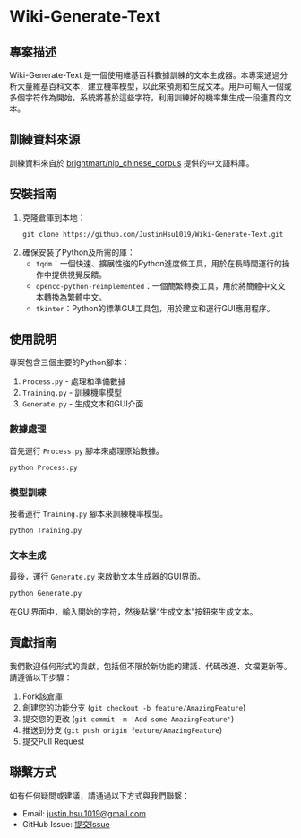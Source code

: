 # Wiki-Generate-Text

## 專案描述
Wiki-Generate-Text 是一個使用維基百科數據訓練的文本生成器。本專案通過分析大量維基百科文本，建立機率模型，以此來預測和生成文本。用戶可輸入一個或多個字符作為開始，系統將基於這些字符，利用訓練好的機率集生成一段連貫的文本。

## 訓練資料來源
訓練資料來自於 [brightmart/nlp_chinese_corpus](https://github.com/brightmart/nlp_chinese_corpus) 提供的中文語料庫。

## 安裝指南

1. 克隆倉庫到本地：
   ```
   git clone https://github.com/JustinHsu1019/Wiki-Generate-Text.git
   ```
2. 確保安裝了Python及所需的庫：
   - `tqdm`：一個快速、擴展性強的Python進度條工具，用於在長時間運行的操作中提供視覺反饋。
   - `opencc-python-reimplemented`：一個簡繁轉換工具，用於將簡體中文文本轉換為繁體中文。
   - `tkinter`：Python的標準GUI工具包，用於建立和運行GUI應用程序。

## 使用說明

專案包含三個主要的Python腳本：

1. `Process.py` - 處理和準備數據
2. `Training.py` - 訓練機率模型
3. `Generate.py` - 生成文本和GUI介面

### 數據處理
首先運行 `Process.py` 腳本來處理原始數據。
```python
python Process.py
```

### 模型訓練
接著運行 `Training.py` 腳本來訓練機率模型。
```python
python Training.py
```

### 文本生成
最後，運行 `Generate.py` 來啟動文本生成器的GUI界面。
```python
python Generate.py
```

在GUI界面中，輸入開始的字符，然後點擊“生成文本”按鈕來生成文本。

## 貢獻指南
我們歡迎任何形式的貢獻，包括但不限於新功能的建議、代碼改進、文檔更新等。請遵循以下步驟：

1. Fork該倉庫
2. 創建您的功能分支 (`git checkout -b feature/AmazingFeature`)
3. 提交您的更改 (`git commit -m 'Add some AmazingFeature'`)
4. 推送到分支 (`git push origin feature/AmazingFeature`)
5. 提交Pull Request

## 聯繫方式
如有任何疑問或建議，請通過以下方式與我們聯繫：

- Email: [justin.hsu.1019@gmail.com](mailto:justin.hsu.1019@gmail.com)
- GitHub Issue: [提交Issue](https://github.com/JustinHsu1019/Wiki-Generate-Text/issues)
